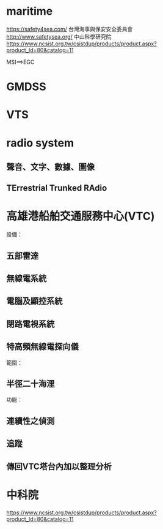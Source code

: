 # maritime
<https://safety4sea.com/> 
台灣海事與保安安全委員會 <http://www.safetysea.org/>
中山科學研究院 <https://www.ncsist.org.tw/csistdup/products/product.aspx?product_Id=80&catalog=11>


MSI==>EGC

# GMDSS


# VTS

# radio system
## 聲音、文字、數據、圖像
## TErrestrial Trunked RAdio

# 高雄港船舶交通服務中心(VTC)
設備：
## 五部雷達
## 無線電系統
## 電腦及顯控系統
## 閉路電視系統
## 特高頻無線電探向儀
範圍：
## 半徑二十海浬
功能：
## 連續性之偵測
## 追蹤
## 傳回VTC塔台內加以整理分析

# 中科院
https://www.ncsist.org.tw/csistdup/products/product.aspx?product_Id=80&catalog=11 


